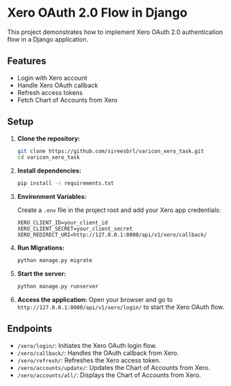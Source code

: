 # Xero OAuth 2.0 Flow in Django

This project demonstrates how to implement Xero OAuth 2.0 authentication flow in a Django application.

## Features

- Login with Xero account
- Handle Xero OAuth callback
- Refresh access tokens
- Fetch Chart of Accounts from Xero

## Setup

1. **Clone the repository:**
   ```bash
   git clone https://github.com/sireesbrl/varicon_xero_task.git
   cd varicon_xero_task
   ```

2. **Install dependencies:**
   ```bash
   pip install -r requirements.txt
   ```

3. **Environment Variables:**

   Create a `.env` file in the project root and add your Xero app credentials:

   ```
   XERO_CLIENT_ID=your_client_id
   XERO_CLIENT_SECRET=your_client_secret
   XERO_REDIRECT_URI=http://127.0.0.1:8000/api/v1/xero/callback/
   ```

4. **Run Migrations:**
   ```bash
   python manage.py migrate
   ```

5. **Start the server:**
   ```bash
   python manage.py runserver
   ```

6. **Access the application:**
   Open your browser and go to `http://127.0.0.1:8000/api/v1/xero/login/` to start the Xero OAuth flow.

## Endpoints

- `/xero/login/`: Initiates the Xero OAuth login flow.
- `/xero/callback/`: Handles the OAuth callback from Xero.
- `/xero/refresh/`: Refreshes the Xero access token.
- `/xero/accounts/update/`: Updates the Chart of Accounts from Xero.
- `/xero/accounts/all/`: Displays the Chart of Accounts from Xero.

